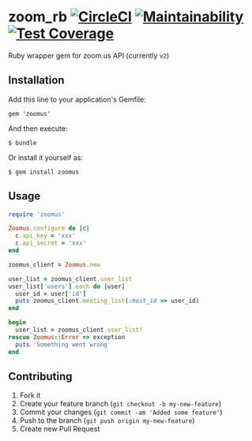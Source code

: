# zoom_rb [![CircleCI](https://circleci.com/gh/hintmedia/zoom_rb.svg?style=svg)](https://circleci.com/gh/hintmedia/zoom_rb) [![Maintainability](https://api.codeclimate.com/v1/badges/802523e46478e660f96f/maintainability)](https://codeclimate.com/github/hintmedia/zoomus/maintainability) [![Test Coverage](https://api.codeclimate.com/v1/badges/802523e46478e660f96f/test_coverage)](https://codeclimate.com/github/hintmedia/zoomus/test_coverage)

Ruby wrapper gem for zoom.us API (currently `v2`)

## Installation

Add this line to your application's Gemfile:

    gem 'zoomus'

And then execute:

    $ bundle

Or install it yourself as:

    $ gem install zoomus

## Usage

```ruby
require 'zoomus'

Zoomus.configure do |c|
  c.api_key = 'xxx'
  c.api_secret = 'xxx'
end

zoomus_client = Zoomus.new

user_list = zoomus_client.user_list
user_list['users'].each do |user|
  user_id = user['id']
  puts zoomus_client.meeting_list(:host_id => user_id)
end

begin
  user_list = zoomus_client.user_list!
rescue Zoomus::Error => exception
  puts 'Something went wrong'
end
```


## Contributing

1. Fork it
2. Create your feature branch (`git checkout -b my-new-feature`)
3. Commit your changes (`git commit -am 'Added some feature'`)
4. Push to the branch (`git push origin my-new-feature`)
5. Create new Pull Request
